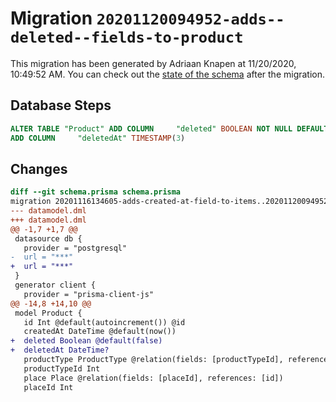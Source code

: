 # Migration `20201120094952-adds--deleted--fields-to-product`

This migration has been generated by Adriaan Knapen at 11/20/2020, 10:49:52 AM.
You can check out the [state of the schema](./schema.prisma) after the migration.

## Database Steps

```sql
ALTER TABLE "Product" ADD COLUMN     "deleted" BOOLEAN NOT NULL DEFAULT false,
ADD COLUMN     "deletedAt" TIMESTAMP(3)
```

## Changes

```diff
diff --git schema.prisma schema.prisma
migration 20201116134605-adds-created-at-field-to-items..20201120094952-adds--deleted--fields-to-product
--- datamodel.dml
+++ datamodel.dml
@@ -1,7 +1,7 @@
 datasource db {
   provider = "postgresql"
-  url = "***"
+  url = "***"
 }
 generator client {
   provider = "prisma-client-js"
@@ -14,8 +14,10 @@
 model Product {
   id Int @default(autoincrement()) @id
   createdAt DateTime @default(now())
+  deleted Boolean @default(false)
+  deletedAt DateTime?
   productType ProductType @relation(fields: [productTypeId], references: [id])
   productTypeId Int
   place Place @relation(fields: [placeId], references: [id])
   placeId Int
```
